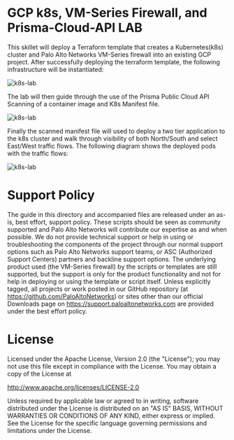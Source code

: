 # GCP k8s, VM-Series Firewall, and Prisma-Cloud-API LAB

This skillet will deploy a Terraform template that creates a Kubernetes(k8s) cluster and Palo Alto Networks VM-Series firewall into an existing GCP project. After successfully deploying the terraform template, the following infrastructure will be instantiated:

![k8s-lab](https://user-images.githubusercontent.com/21991161/59230804-42048280-8ba4-11e9-9a05-0fe8227c54ce.jpg)

The lab will then guide through the use of the Prisma Public Cloud API Scanning of a container image and K8s Manifest file.  

![k8s-lab](https://user-images.githubusercontent.com/21991161/59230805-42048280-8ba4-11e9-9ff5-54fbbd0c5ed2.jpg)

Finally the scanned manifest file will used to deploy a two tier application to the k8s cluster and walk through visibility of both North/South and select East/West traffic flows.  The following diagram shows the deployed pods with the traffic flows:

![k8s-lab](https://user-images.githubusercontent.com/21991161/59230806-42048280-8ba4-11e9-935d-2eef2a3f2d6b.jpg)


# Support Policy
The guide in this directory and accompanied files are released under an as-is, best effort, support policy. These scripts should be seen as community supported and Palo Alto Networks will contribute our expertise as and when possible. We do not provide technical support or help in using or troubleshooting the components of the project through our normal support options such as Palo Alto Networks support teams, or ASC (Authorized Support Centers) partners and backline support options. The underlying product used (the VM-Series firewall) by the scripts or templates are still supported, but the support is only for the product functionality and not for help in deploying or using the template or script itself.
Unless explicitly tagged, all projects or work posted in our GitHub repository (at https://github.com/PaloAltoNetworks) or sites other than our official Downloads page on https://support.paloaltonetworks.com are provided under the best effort policy.

# License
                                                                              
                                                                              
Licensed under the Apache License, Version 2.0 (the "License"); you may not use this file except in compliance with the License. You may obtain a copy of the License at                                                  
                                                                              
  http://www.apache.org/licenses/LICENSE-2.0                           
                                                                              
Unless required by applicable law or agreed to in writing, software distributed under the License is distributed on an "AS IS" BASIS, WITHOUT WARRANTIES OR CONDITIONS OF ANY KIND, either express or implied. See the License for the specific language governing permissions and limitations under the License.           

